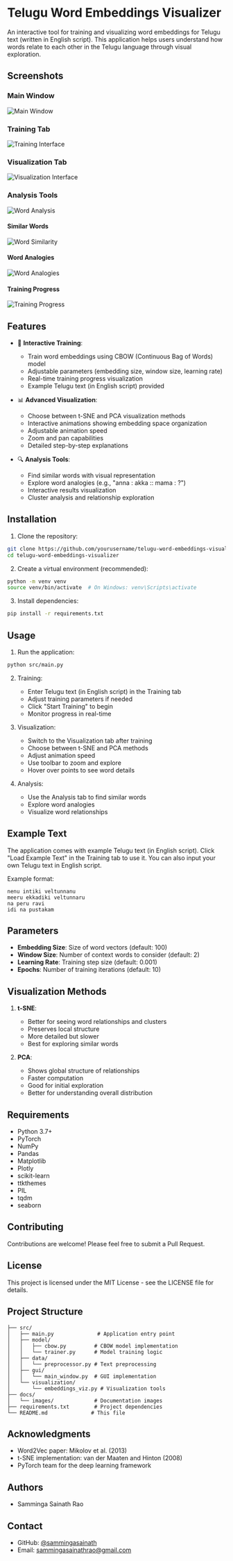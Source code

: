 # Telugu Word Embeddings Visualizer

An interactive tool for training and visualizing word embeddings for Telugu text (written in English script). This application helps users understand how words relate to each other in the Telugu language through visual exploration.

## Screenshots

### Main Window
![Main Window](docs/images/main_window.png)

### Training Tab
![Training Interface](docs/images/training.png)

### Visualization Tab
![Visualization Interface](docs/images/visualization.png)

### Analysis Tools
![Word Analysis](docs/images/analysis.png)

#### Similar Words
![Word Similarity](docs/images/similarity.png)

#### Word Analogies
![Word Analogies](docs/images/analogy.png)

#### Training Progress
![Training Progress](docs/images/progress.png)

## Features

- 🚀 **Interactive Training**:
  - Train word embeddings using CBOW (Continuous Bag of Words) model
  - Adjustable parameters (embedding size, window size, learning rate)
  - Real-time training progress visualization
  - Example Telugu text (in English script) provided

- 📊 **Advanced Visualization**:
  - Choose between t-SNE and PCA visualization methods
  - Interactive animations showing embedding space organization
  - Adjustable animation speed
  - Zoom and pan capabilities
  - Detailed step-by-step explanations

- 🔍 **Analysis Tools**:
  - Find similar words with visual representation
  - Explore word analogies (e.g., "anna : akka :: mama : ?")
  - Interactive results visualization
  - Cluster analysis and relationship exploration

## Installation

1. Clone the repository:
```bash
git clone https://github.com/yourusername/telugu-word-embeddings-visualizer.git
cd telugu-word-embeddings-visualizer
```

2. Create a virtual environment (recommended):
```bash
python -m venv venv
source venv/bin/activate  # On Windows: venv\Scripts\activate
```

3. Install dependencies:
```bash
pip install -r requirements.txt
```

## Usage

1. Run the application:
```bash
python src/main.py
```

2. Training:
   - Enter Telugu text (in English script) in the Training tab
   - Adjust training parameters if needed
   - Click "Start Training" to begin
   - Monitor progress in real-time

3. Visualization:
   - Switch to the Visualization tab after training
   - Choose between t-SNE and PCA methods
   - Adjust animation speed
   - Use toolbar to zoom and explore
   - Hover over points to see word details

4. Analysis:
   - Use the Analysis tab to find similar words
   - Explore word analogies
   - Visualize word relationships

## Example Text

The application comes with example Telugu text (in English script). Click "Load Example Text" in the Training tab to use it. You can also input your own Telugu text in English script.

Example format:
```
nenu intiki veltunnanu
meeru ekkadiki veltunnaru
na peru ravi
idi na pustakam
```

## Parameters

- **Embedding Size**: Size of word vectors (default: 100)
- **Window Size**: Number of context words to consider (default: 2)
- **Learning Rate**: Training step size (default: 0.001)
- **Epochs**: Number of training iterations (default: 10)

## Visualization Methods

1. **t-SNE**:
   - Better for seeing word relationships and clusters
   - Preserves local structure
   - More detailed but slower
   - Best for exploring similar words

2. **PCA**:
   - Shows global structure of relationships
   - Faster computation
   - Good for initial exploration
   - Better for understanding overall distribution

## Requirements

- Python 3.7+
- PyTorch
- NumPy
- Pandas
- Matplotlib
- Plotly
- scikit-learn
- ttkthemes
- PIL
- tqdm
- seaborn

## Contributing

Contributions are welcome! Please feel free to submit a Pull Request.

## License

This project is licensed under the MIT License - see the LICENSE file for details.

## Project Structure

```telugu-word-embeddings-visualizer/
├── src/
│   ├── main.py              # Application entry point
│   ├── model/
│   │   ├── cbow.py         # CBOW model implementation
│   │   └── trainer.py      # Model training logic
│   ├── data/
│   │   └── preprocessor.py # Text preprocessing
│   ├── gui/
│   │   └── main_window.py  # GUI implementation
│   └── visualization/
│       └── embeddings_viz.py # Visualization tools
├── docs/
│   └── images/             # Documentation images
├── requirements.txt        # Project dependencies
└── README.md              # This file
```

## Acknowledgments

- Word2Vec paper: Mikolov et al. (2013)
- t-SNE implementation: van der Maaten and Hinton (2008)
- PyTorch team for the deep learning framework

## Authors

- Samminga Sainath Rao

## Contact

- GitHub: [@sammingasainath](https://github.com/sammingasainath)
- Email: sammingasainathrao@gmail.com

